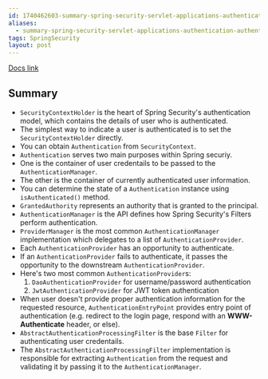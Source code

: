 ```yaml
---
id: 1740462603-summary-spring-security-servlet-applications-authentication-authentication-architecture
aliases:
  - summary-spring-security-servlet-applications-authentication-authentication-architecture
tags: SpringSecurity
layout: post
---
```


[Docs link](https://docs.spring.io/spring-security/reference/servlet/authentication/architecture.html#servlet-authentication-authentication)

## Summary

- `SecurityContextHolder` is the heart of Spring Security's authentication model, which contains the details of user who is authenticated.
- The simplest way to indicate a user is authenticated is to set the `SecurityContextHolder` directly.
- You can obtain `Authentication` from `SecurityContext`.
- `Authentication` serves two main purposes within Spring securiy.
- One is the container of user credentails to be passed to the `AuthenticationManager`.
- The other is the container of currently authenticated user information.
- You can determine the state of a `Authentication` instance using `isAuthenticated()` method.
- `GrantedAuthority` represents an authority that is granted to the principal.
- `AuthenticationManager` is the API defines how Spring Security's Filters perform authentication.
- `ProviderManager` is the most common `AuthenticationManager` implementation which delegates to a list of `AuthenticationProvider`.
- Each `AuthenticationProvider` has an opportunity to authenticate.
- If an `AuthenticationProvider` fails to authenticate, it passes the opportunity to the downstream `AuthenticationProvider`.
- Here's two most common `AuthenticationProvider`s:
    1. `DaoAuthenticationProvider` for username/password authentication
    2. `JwtAuthenticationProvider` for JWT token authentication
- When user doesn't provide proper authentication information for the requested resource, `AuthenticationEntryPoint` provides entry point of authentication (e.g. redirect to the login page, respond with an **WWW-Authenticate** header, or else).
- `AbstractAuthenticationProcessingFilter` is the base `Filter` for authenticating user credentails.
- The `AbstractAuthenticationProcessingFilter` implementation is responsible for extracting `Authentication` from the request and validating it by passing it to the `AuthenticationManager`.
